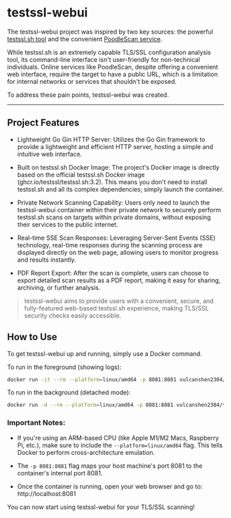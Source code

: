 # testssl-webui

The testssl-webui project was inspired by two key sources: the powerful [testssl.sh tool](https://github.com/testssl/testssl.sh) and the convenient [PoodleScan service](https://www.poodlescan.com/testssl.sh/).

While testssl.sh is an extremely capable TLS/SSL configuration analysis tool, its command-line interface isn't user-friendly for non-technical individuals. Online services like PoodleScan, despite offering a convenient web interface, require the target to have a public URL, which is a limitation for internal networks or services that shouldn't be exposed.

To address these pain points, testssl-webui was created.

---

## Project Features

- Lightweight Go Gin HTTP Server: Utilizes the Go Gin framework to provide a lightweight and efficient HTTP server, hosting a simple and intuitive web interface.

- Built on testssl.sh Docker Image: The project's Docker image is directly based on the official testssl.sh Docker image (ghcr.io/testssl/testssl.sh:3.2). This means you don't need to install testssl.sh and all its complex dependencies; simply launch the container.

- Private Network Scanning Capability: Users only need to launch the testssl-webui container within their private network to securely perform testssl.sh scans on targets within private domains, without exposing their services to the public internet.

- Real-time SSE Scan Responses: Leveraging Server-Sent Events (SSE) technology, real-time responses during the scanning process are displayed directly on the web page, allowing users to monitor progress and results instantly.

- PDF Report Export: After the scan is complete, users can choose to export detailed scan results as a PDF report, making it easy for sharing, archiving, or further analysis.


> testssl-webui aims to provide users with a convenient, secure, and fully-featured web-based testssl.sh experience, making TLS/SSL security checks easily accessible.

## How to Use

To get testssl-webui up and running, simply use a Docker command.

To run in the foreground (showing logs):

```sh
docker run -it --rm --platform=linux/amd64 -p 8081:8081 vulcanshen2304/testssl-webui
```

To run in the background (detached mode):

```sh
docker run -d --rm --platform=linux/amd64 -p 8081:8081 vulcanshen2304/testssl-webui
```

### Important Notes:

- If you're using an ARM-based CPU (like Apple M1/M2 Macs, Raspberry Pi, etc.), make sure to include the `--platform=linux/amd64` flag. This tells Docker to perform cross-architecture emulation.

- The `-p 8081:8081` flag maps your host machine's port 8081 to the container's internal port 8081.

- Once the container is running, open your web browser and go to: http://localhost:8081

You can now start using testssl-webui for your TLS/SSL scanning!